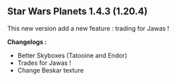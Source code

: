 ## Star Wars Planets 1.4.3 (1.20.4)

This new version add a new feature : trading for Jawas !

**Changelogs :**
- Better Skyboxes (Tatooine and Endor)
- Trades for Jawas !
- Change Beskar texture
